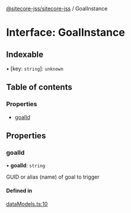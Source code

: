 [@sitecore-jss/sitecore-jss](../README.md) / GoalInstance

# Interface: GoalInstance

## Indexable

▪ [key: `string`]: `unknown`

## Table of contents

### Properties

- [goalId](GoalInstance.md#goalid)

## Properties

### goalId

• **goalId**: `string`

GUID or alias (name) of goal to trigger

#### Defined in

[dataModels.ts:10](https://github.com/Sitecore/jss/blob/f5c66a8c/packages/sitecore-jss/src/tracking/dataModels.ts#L10)

